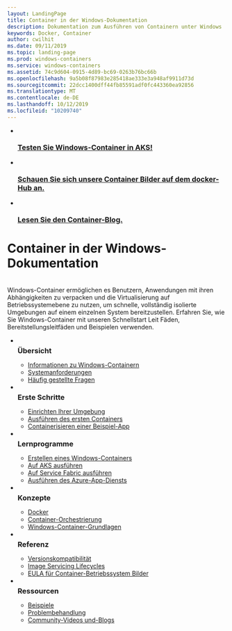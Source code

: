 ```yaml
---
layout: LandingPage
title: Container in der Windows-Dokumentation
description: Dokumentation zum Ausführen von Containern unter Windows
keywords: Docker, Container
author: cwilhit
ms.date: 09/11/2019
ms.topic: landing-page
ms.prod: windows-containers
ms.service: windows-containers
ms.assetid: 74c9d604-0915-4d89-bc69-0263b76bc66b
ms.openlocfilehash: 9a5b08f87983e285418ae333e3a948af9911d73d
ms.sourcegitcommit: 22dcc1400dff44fb85591adf0fc443360ea92856
ms.translationtype: MT
ms.contentlocale: de-DE
ms.lasthandoff: 10/12/2019
ms.locfileid: "10209740"
---
```

<div id="main" class="v2">
    <ul class="cardsY panelContent featuredContent">
        <li>
            <a href="https://docs.microsoft.com/en-us/azure/aks/windows-container-cli" data-linktype="external">
                <div class="cardSize">
                    <div class="cardPadding">
                        <div class="card">
                            <div class="cardImageOuter">
                                <div class="cardImage">
                                    <img src="media/logo_kubernetes.svg" alt="" data-linktype="relative-path">
                                </div>
                            </div>
                            <div class="cardText">
                                <h3>Testen Sie Windows-Container in AKS!</h3>
                            </div>
                        </div>
                    </div>
                </div>
            </a>
        </li>
        <li>
            <a href="https://hub.docker.com/_/microsoft-windows-base-os-images" data-linktype="external">
                <div class="cardSize">
                    <div class="cardPadding">
                        <div class="card">
                            <div class="cardImageOuter">
                                <div class="cardImage">
                                    <img src="media/logo_docker.svg" alt="" data-linktype="relative-path">
                                </div>
                            </div>
                            <div class="cardText">
                                <h3>Schauen Sie sich unsere Container Bilder auf dem docker-Hub an.</h3>
                            </div>
                        </div>
                    </div>
                </div>
            </a>
        </li>
        <li>
            <a href="https://techcommunity.microsoft.com/t5/Containers/bg-p/Containers" data-linktype="external">
                <div class="cardSize">
                    <div class="cardPadding">
                        <div class="card">
                            <div class="cardImageOuter">
                                <div class="cardImage">
                                    <img src="media/i_blog.svg" alt="" data-linktype="relative-path">
                                </div>
                            </div>
                            <div class="cardText">
                                <h3>Lesen Sie den Container-Blog.</h3>
                            </div>
                        </div>
                    </div>
                </div>
            </a>
        </li>
    </ul>
    <h1>Container in der Windows-Dokumentation</h1>
    <br/>
    <div class="abstract">Windows-Container ermöglichen es Benutzern, Anwendungen mit ihren Abhängigkeiten zu verpacken und die Virtualisierung auf Betriebssystemebene zu nutzen, um schnelle, vollständig isolierte Umgebungen auf einem einzelnen System bereitzustellen. Erfahren Sie, wie Sie Windows-Container mit unseren Schnellstart Leit Fäden, Bereitstellungsleitfäden und Beispielen verwenden.</div>
    <ul class="cardsW panelContent featuredContent">
        <li>
            <div class="cardSize">
                <div class="cardPadding">
                    <div class="card">
                        <div class="cardImageOuter">
                            <div class="cardImage bgdAccent1">
                                <img src="media/virtualization-containers-about.svg" alt="" data-linktype="relative-path">
                            </div>
                        </div>
                        <div class="cardText">
                            <h3 style="margin: 8px 0 2px 0;">Übersicht</h3>
                            <ul>
                                <li><a href="/en-us/virtualization/windowscontainers/about/index" data-linktype="absolute-path">Informationen zu Windows-Containern</a></li>
                                <li><a href="/en-us/virtualization/windowscontainers/deploy-containers/system-requirements" data-linktype="absolute-path">Systemanforderungen</a></li>
                                <li><a href="/en-us/virtualization/windowscontainers/about/faq" data-linktype="absolute-path">Häufig gestellte Fragen</a></li>
                            </ul>
                        </div>
                    </div>
                </div>
            </div>
        </li>
        <li>
            <div class="cardSize">
                <div class="cardPadding">
                    <div class="card">
                        <div class="cardImageOuter">
                            <div class="cardImage bgdAccent1">
                                <img src="media/virtualization-containers-quick-start.svg" alt="" data-linktype="relative-path">
                            </div>
                        </div>
                        <div class="cardText">
                            <h3 style="margin: 8px 0 2px 0;">Erste Schritte</h3>
                            <ul>
                                <li><a href="/en-us/virtualization/windowscontainers/quick-start/set-up-environment" data-linktype="external">Einrichten Ihrer Umgebung</a></li>
                                <li><a href="/en-us/virtualization/windowscontainers/quick-start/run-your-first-container" data-linktype="external">Ausführen des ersten Containers</a></li>
                                <li><a href="/en-us/virtualization/windowscontainers/quick-start/building-sample-app" data-linktype="external">Containerisieren einer Beispiel-App</a></li>
                            </ul>
                        </div>
                    </div>
                </div>
            </div>
        </li>
        <li>
            <div class="cardSize">
                <div class="cardPadding">
                    <div class="card">
                        <div class="cardImageOuter">
                            <div class="cardImage bgdAccent1">
                                <img src="media/container-tutorials.svg" alt="" data-linktype="relative-path">
                            </div>
                        </div>
                        <div class="cardText">
                            <h3 style="margin: 8px 0 2px 0;">Lernprogramme</h3>
                            <ul>
                                <li><a href="/en-us/virtualization/windowscontainers/manage-docker/manage-windows-dockerfile" data-linktype="external">Erstellen eines Windows-Containers</a></li>
                                <li><a href="/azure/aks/windows-container-cli" data-linktype="external">Auf AKS ausführen</a></li>
                                <li><a href="/azure/service-fabric/service-fabric-quickstart-containers" data-linktype="external">Auf Service Fabric ausführen</a></li>
                                <li><a href="/azure/app-service/app-service-web-get-started-windows-container" data-linktype="external">Ausführen des Azure-App-Diensts</a></li>
                            </ul>
                        </div>
                    </div>
                </div>
            </div>
        </li>
        <li>
            <div class="cardSize">
                <div class="cardPadding">
                    <div class="card">
                        <div class="cardImageOuter">
                            <div class="cardImage bgdAccent1">
                                <img src="media/virtualization-containers-management-tools.svg" alt="" data-linktype="relative-path">
                            </div>
                        </div>
                        <div class="cardText">
                            <h3 style="margin: 8px 0 2px 0;">Konzepte</h3>
                            <ul>
                                <li><a href="/en-us/virtualization/windowscontainers/manage-docker/configure-docker-daemon" data-linktype="external">Docker</a></li>
                                <li><a href="/virtualization/windowscontainers/about/overview-container-orchestrators" data-linktype="external">Container-Orchestrierung</a></li>
                                <li><a href="/virtualization/windowscontainers/manage-containers/container-base-images" data-linktype="external">Windows-Container-Grundlagen</a></li>
                            </ul>
                        </div>
                    </div>
                </div>
            </div>
        </li>
        <li>
            <div class="cardSize">
                <div class="cardPadding">
                    <div class="card">
                        <div class="cardImageOuter">
                            <div class="cardImage bgdAccent1">
                                <img src="media/container-reference.svg" alt="" data-linktype="relative-path">
                            </div>
                        </div>
                        <div class="cardText">
                            <h3 style="margin: 8px 0 2px 0;">Referenz</h3>
                            <ul>
                                <li><a href="/en-us/virtualization/windowscontainers/deploy-containers/version-compatibility" data-linktype="external">Versionskompatibilität</a></li>
                                <li><a href="/en-us/virtualization/windowscontainers/deploy-containers/base-image-lifecycle" data-linktype="external">Image Servicing Lifecycles</a></li>
                                <li><a href="/en-us/virtualization/windowscontainers/images-eula" data-linktype="external">EULA für Container-Betriebssystem Bilder</a></li>
                            </ul>
                        </div>
                    </div>
                </div>
            </div>
        </li>
        <li>
            <div class="cardSize">
                <div class="cardPadding">
                    <div class="card">
                        <div class="cardImageOuter">
                            <div class="cardImage bgdAccent1">
                                <img src="media/virtualization-containers-community.svg" alt="" data-linktype="relative-path">
                            </div>
                        </div>
                        <div class="cardText">
                            <h3 style="margin: 8px 0 2px 0;">Ressourcen</h3>
                            <ul>
                                <li><a href="/en-us/virtualization/windowscontainers/samples" data-linktype="external">Beispiele</a></li>
                                <li><a href="/en-us/virtualization/windowscontainers/troubleshooting" data-linktype="external">Problembehandlung</a></li>
                                <li><a href="/en-us/virtualization/windowscontainers/communitylinks" data-linktype="external">Community-Videos und-Blogs</a></li>
                            </ul>
                        </div>
                    </div>
                </div>
            </div>
        </li>
    </ul>
</div>